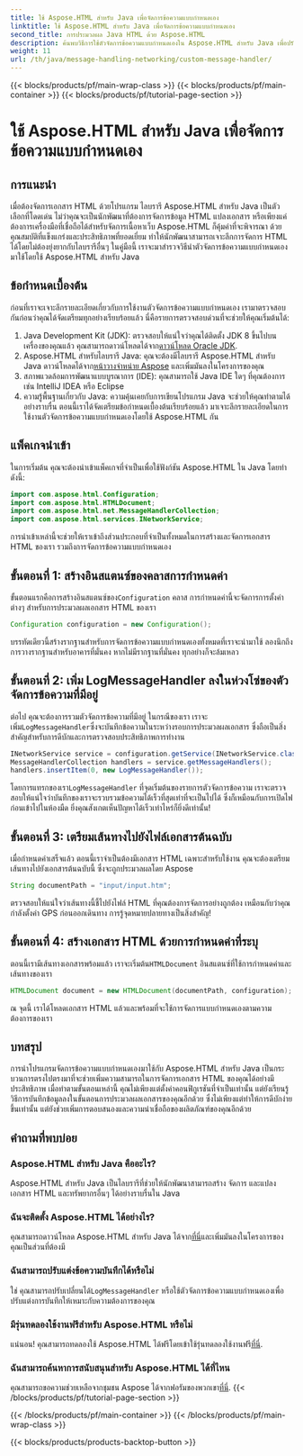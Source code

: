 ```yaml
---
title: ใช้ Aspose.HTML สำหรับ Java เพื่อจัดการข้อความแบบกำหนดเอง
linktitle: ใช้ Aspose.HTML สำหรับ Java เพื่อจัดการข้อความแบบกำหนดเอง
second_title: การประมวลผล Java HTML ด้วย Aspose.HTML
description: ค้นพบวิธีการใช้ตัวจัดการข้อความแบบกำหนดเองใน Aspose.HTML สำหรับ Java เพื่อปรับปรุงการประมวลผลเอกสารและจัดการบันทึกอย่างมีประสิทธิภาพ
weight: 11
url: /th/java/message-handling-networking/custom-message-handler/
---
```


{{< blocks/products/pf/main-wrap-class >}}
{{< blocks/products/pf/main-container >}}
{{< blocks/products/pf/tutorial-page-section >}}

# ใช้ Aspose.HTML สำหรับ Java เพื่อจัดการข้อความแบบกำหนดเอง

## การแนะนำ
เมื่อต้องจัดการเอกสาร HTML ด้วยโปรแกรม ไลบรารี Aspose.HTML สำหรับ Java เป็นตัวเลือกที่โดดเด่น ไม่ว่าคุณจะเป็นนักพัฒนาที่ต้องการจัดการข้อมูล HTML แปลงเอกสาร หรือเพียงแค่ต้องการเครื่องมือที่เชื่อถือได้สำหรับจัดการเนื้อหาเว็บ Aspose.HTML ก็คุ้มค่าที่จะพิจารณา ด้วยคุณสมบัติที่แข็งแกร่งและประสิทธิภาพที่ยอดเยี่ยม ทำให้นักพัฒนาสามารถเจาะลึกการจัดการ HTML ได้โดยไม่ต้องยุ่งยากกับไลบรารีอื่นๆ ในคู่มือนี้ เราจะมาสำรวจวิธีนำตัวจัดการข้อความแบบกำหนดเองมาใช้โดยใช้ Aspose.HTML สำหรับ Java
## ข้อกำหนดเบื้องต้น
ก่อนที่เราจะเจาะลึกรายละเอียดเกี่ยวกับการใช้งานตัวจัดการข้อความแบบกำหนดเอง เรามาตรวจสอบกันก่อนว่าคุณได้จัดเตรียมทุกอย่างเรียบร้อยแล้ว นี่คือรายการตรวจสอบด่วนที่จะช่วยให้คุณเริ่มต้นได้:
1.  Java Development Kit (JDK): ตรวจสอบให้แน่ใจว่าคุณได้ติดตั้ง JDK 8 ขึ้นไปบนเครื่องของคุณแล้ว คุณสามารถดาวน์โหลดได้จาก[ดาวน์โหลด Oracle JDK](https://www.oracle.com/java/technologies/javase-jdk11-downloads.html).
2.  Aspose.HTML สำหรับไลบรารี Java: คุณจะต้องมีไลบรารี Aspose.HTML สำหรับ Java ดาวน์โหลดได้จาก[หน้าวางจำหน่าย Aspose](https://releases.aspose.com/html/java/) และเพิ่มมันลงในโครงการของคุณ
3. สภาพแวดล้อมการพัฒนาแบบบูรณาการ (IDE): คุณสามารถใช้ Java IDE ใดๆ ที่คุณต้องการ เช่น IntelliJ IDEA หรือ Eclipse 
4. ความรู้พื้นฐานเกี่ยวกับ Java: ความคุ้นเคยกับการเขียนโปรแกรม Java จะช่วยให้คุณทำตามได้อย่างราบรื่น
ตอนนี้เราได้จัดเตรียมข้อกำหนดเบื้องต้นเรียบร้อยแล้ว มาเจาะลึกรายละเอียดในการใช้งานตัวจัดการข้อความแบบกำหนดเองโดยใช้ Aspose.HTML กัน
## แพ็คเกจนำเข้า
ในการเริ่มต้น คุณจะต้องนำเข้าแพ็คเกจที่จำเป็นเพื่อใช้ฟังก์ชัน Aspose.HTML ใน Java โดยทำดังนี้:
```java
import com.aspose.html.Configuration;
import com.aspose.html.HTMLDocument;
import com.aspose.html.net.MessageHandlerCollection;
import com.aspose.html.services.INetworkService;
```
การนำเข้าเหล่านี้จะช่วยให้เราเข้าถึงส่วนประกอบที่จำเป็นทั้งหมดในการสร้างและจัดการเอกสาร HTML ของเรา รวมถึงการจัดการข้อความแบบกำหนดเอง
## ขั้นตอนที่ 1: สร้างอินสแตนซ์ของคลาสการกำหนดค่า
 ขั้นตอนแรกคือการสร้างอินสแตนซ์ของ`Configuration` คลาส การกำหนดค่านี้จะจัดการการตั้งค่าต่างๆ สำหรับการประมวลผลเอกสาร HTML ของเรา 
```java
Configuration configuration = new Configuration();
```
บรรทัดเดียวนี้สร้างรากฐานสำหรับการจัดการข้อความแบบกำหนดเองทั้งหมดที่เราจะนำมาใช้ ลองนึกถึงการวางรากฐานสำหรับอาคารที่มั่นคง หากไม่มีรากฐานที่มั่นคง ทุกอย่างก็จะล้มเหลว
## ขั้นตอนที่ 2: เพิ่ม LogMessageHandler ลงในห่วงโซ่ของตัวจัดการข้อความที่มีอยู่
 ต่อไป คุณจะต้องการรวมตัวจัดการข้อความที่มีอยู่ ในกรณีของเรา เราจะเพิ่ม`LogMessageHandler`ซึ่งจะบันทึกข้อความในระหว่างรอบการประมวลผลเอกสาร ซึ่งถือเป็นสิ่งสำคัญสำหรับการดีบักและการตรวจสอบประสิทธิภาพการทำงาน
```java
INetworkService service = configuration.getService(INetworkService.class);
MessageHandlerCollection handlers = service.getMessageHandlers();
handlers.insertItem(0, new LogMessageHandler());
```
 โดยการแทรกของเรา`LogMessageHandler` ที่จุดเริ่มต้นของรายการตัวจัดการข้อความ เราจะตรวจสอบให้แน่ใจว่าบันทึกของเราจะรวบรวมข้อความได้เร็วที่สุดเท่าที่จะเป็นไปได้ ซึ่งก็เหมือนกับการเปิดไฟก่อนเข้าไปในห้องมืด ยิ่งคุณสังเกตเห็นปัญหาได้เร็วเท่าไหร่ก็ยิ่งดีเท่านั้น!
## ขั้นตอนที่ 3: เตรียมเส้นทางไปยังไฟล์เอกสารต้นฉบับ
เมื่อกำหนดค่าเสร็จแล้ว ตอนนี้เราจำเป็นต้องมีเอกสาร HTML เฉพาะสำหรับใช้งาน คุณจะต้องเตรียมเส้นทางไปยังเอกสารต้นฉบับนี้ ซึ่งจะถูกประมวลผลโดย Aspose
```java
String documentPath = "input/input.htm";
```
ตรวจสอบให้แน่ใจว่าเส้นทางนี้ชี้ไปยังไฟล์ HTML ที่คุณต้องการจัดการอย่างถูกต้อง เหมือนกับว่าคุณกำลังตั้งค่า GPS ก่อนออกเดินทาง การรู้จุดหมายปลายทางเป็นสิ่งสำคัญ!
## ขั้นตอนที่ 4: สร้างเอกสาร HTML ด้วยการกำหนดค่าที่ระบุ
 ตอนนี้เรามีเส้นทางเอกสารพร้อมแล้ว เราจะเริ่มต้น`HTMLDocument` อินสแตนซ์ที่ใช้การกำหนดค่าและเส้นทางของเรา 
```java
HTMLDocument document = new HTMLDocument(documentPath, configuration);
```
ณ จุดนี้ เราได้โหลดเอกสาร HTML แล้วและพร้อมที่จะใช้การจัดการแบบกำหนดเองตามความต้องการของเรา

## บทสรุป
การนำโปรแกรมจัดการข้อความแบบกำหนดเองมาใช้กับ Aspose.HTML สำหรับ Java เป็นกระบวนการตรงไปตรงมาที่จะช่วยเพิ่มความสามารถในการจัดการเอกสาร HTML ของคุณได้อย่างมีประสิทธิภาพ เมื่อทำตามขั้นตอนเหล่านี้ คุณไม่เพียงแต่ตั้งค่าคอนฟิกูเรชันที่จำเป็นเท่านั้น แต่ยังเรียนรู้วิธีการบันทึกข้อมูลลงในขั้นตอนการประมวลผลเอกสารของคุณอีกด้วย ซึ่งไม่เพียงแต่ทำให้การดีบักง่ายขึ้นเท่านั้น แต่ยังช่วยเพิ่มการตอบสนองและความน่าเชื่อถือของผลิตภัณฑ์ของคุณอีกด้วย
## คำถามที่พบบ่อย
### Aspose.HTML สำหรับ Java คืออะไร?
Aspose.HTML สำหรับ Java เป็นไลบรารีที่ช่วยให้นักพัฒนาสามารถสร้าง จัดการ และแปลงเอกสาร HTML และทรัพยากรอื่นๆ ได้อย่างราบรื่นใน Java
### ฉันจะติดตั้ง Aspose.HTML ได้อย่างไร?
 คุณสามารถดาวน์โหลด Aspose.HTML สำหรับ Java ได้จาก[ที่นี่](https://releases.aspose.com/html/java/)และเพิ่มมันลงในโครงการของคุณเป็นส่วนที่ต้องมี
### ฉันสามารถปรับแต่งข้อความบันทึกได้หรือไม่
 ใช่ คุณสามารถปรับเปลี่ยนได้`LogMessageHandler` หรือใช้ตัวจัดการข้อความแบบกำหนดเองเพื่อปรับแต่งการบันทึกให้เหมาะกับความต้องการของคุณ
### มีรุ่นทดลองใช้งานฟรีสำหรับ Aspose.HTML หรือไม่
 แน่นอน! คุณสามารถทดลองใช้ Aspose.HTML ได้ฟรีโดยเข้าใช้รุ่นทดลองใช้งานฟรี[ที่นี่](https://releases.aspose.com/).
### ฉันสามารถค้นหาการสนับสนุนสำหรับ Aspose.HTML ได้ที่ไหน
 คุณสามารถขอความช่วยเหลือจากชุมชน Aspose ได้จากฟอรัมของพวกเขา[ที่นี่](https://forum.aspose.com/c/html/29).
{{< /blocks/products/pf/tutorial-page-section >}}

{{< /blocks/products/pf/main-container >}}
{{< /blocks/products/pf/main-wrap-class >}}

{{< blocks/products/products-backtop-button >}}
